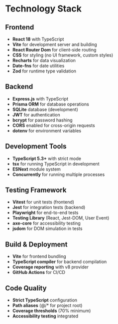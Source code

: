 # Technology Stack

## Frontend

- **React 18** with TypeScript
- **Vite** for development server and building
- **React Router Dom** for client-side routing
- **CSS** for styling (no UI framework, custom styles)
- **Recharts** for data visualization
- **Date-fns** for date utilities
- **Zod** for runtime type validation

## Backend

- **Express.js** with TypeScript
- **Prisma ORM** for database operations
- **SQLite** database (development)
- **JWT** for authentication
- **bcrypt** for password hashing
- **CORS** enabled for cross-origin requests
- **dotenv** for environment variables

## Development Tools

- **TypeScript 5.3+** with strict mode
- **tsx** for running TypeScript in development
- **ESNext** module system
- **Concurrently** for running multiple processes

## Testing Framework

- **Vitest** for unit tests (frontend)
- **Jest** for integration tests (backend)
- **Playwright** for end-to-end tests
- **Testing Library** (React, Jest-DOM, User Event)
- **axe-core** for accessibility testing
- **jsdom** for DOM simulation in tests

## Build & Deployment

- **Vite** for frontend bundling
- **TypeScript compiler** for backend compilation
- **Coverage reporting** with v8 provider
- **GitHub Actions** for CI/CD

## Code Quality

- **Strict TypeScript** configuration
- **Path aliases** (@/\* for project root)
- **Coverage thresholds** (70% minimum)
- **Accessibility testing** integrated
